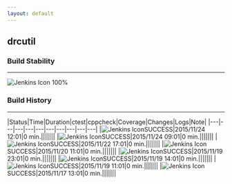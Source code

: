 ```yaml
---
layout: default
---
```

## drcutil
### Build Stability
___
![Jenkins Icon](http://jenkinshrg.github.io/images/48x48/health-80plus.png)
100%
  
### Build History
___
|Status|Time|Duration|<span class='badge'>ctest</span>|<span class='badge'>cppcheck</span>|Coverage|Changes|Logs|Note|
|---|---|---|---|---|---|---|---|---|---|
|![Jenkins Icon](http://jenkinshrg.github.io/images/24x24/blue.png)SUCCESS|2015/11/24 12:01|0 min.|||||||
|![Jenkins Icon](http://jenkinshrg.github.io/images/24x24/blue.png)SUCCESS|2015/11/24 09:01|0 min.|||||||
|![Jenkins Icon](http://jenkinshrg.github.io/images/24x24/blue.png)SUCCESS|2015/11/22 17:01|0 min.|||||||
|![Jenkins Icon](http://jenkinshrg.github.io/images/24x24/blue.png)SUCCESS|2015/11/20 11:01|0 min.|||||||
|![Jenkins Icon](http://jenkinshrg.github.io/images/24x24/blue.png)SUCCESS|2015/11/19 23:01|0 min.|||||||
|![Jenkins Icon](http://jenkinshrg.github.io/images/24x24/blue.png)SUCCESS|2015/11/19 14:01|0 min.|||||||
|![Jenkins Icon](http://jenkinshrg.github.io/images/24x24/blue.png)SUCCESS|2015/11/19 11:01|0 min.|||||||
|![Jenkins Icon](http://jenkinshrg.github.io/images/24x24/blue.png)SUCCESS|2015/11/17 13:01|0 min.|||||||
